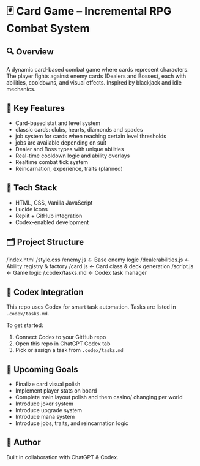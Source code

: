 # 🃏 Card Game – Incremental RPG Combat System

## 🔍 Overview
A dynamic card-based combat game where cards represent characters. The player fights against enemy cards (Dealers and Bosses), each with abilities, cooldowns, and visual effects. Inspired by blackjack and idle mechanics.

## 🧩 Key Features
- Card-based stat and level system
- classic cards: clubs, hearts, diamonds and spades
- job system for cards when reaching certain level thresholds
- jobs are available depending on suit
- Dealer and Boss types with unique abilities
- Real-time cooldown logic and ability overlays
- Realtime combat tick system
- Reincarnation, experience, traits (planned)

## 🧠 Tech Stack
- HTML, CSS, Vanilla JavaScript
- Lucide Icons
- Replit + GitHub integration
- Codex-enabled development

## 🗂️ Project Structure
/index.html
/style.css
/enemy.js ← Base enemy logic
/dealerabilities.js ← Ability registry & factory
/card.js ← Card class & deck generation
/script.js ← Game logic
/.codex/tasks.md ← Codex task manager


## 🔧 Codex Integration
This repo uses Codex for smart task automation. Tasks are listed in `.codex/tasks.md`.

To get started:
1. Connect Codex to your GitHub repo
2. Open this repo in ChatGPT Codex tab
3. Pick or assign a task from `.codex/tasks.md`

## 🚧 Upcoming Goals
- Finalize card visual polish
- Implement player stats on board
- Complete main layout polish and them casino/ changing per world
- Introduce joker system
- Introduce upgrade system
- Introduce mana system
- Introduce jobs, traits, and reincarnation logic

## 👾 Author
Built in collaboration with ChatGPT & Codex.

